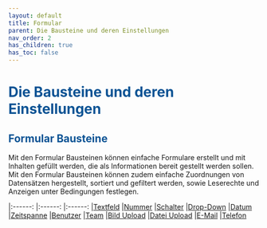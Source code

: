 ```yaml
---
layout: default
title: Formular
parent: Die Bausteine und deren Einstellungen
nav_order: 2
has_children: true
has_toc: false
---
```


# <span style="color:#0b5394">**Die Bausteine und deren Einstellungen**</span>
## <span style="color:#0b5394">Formular Bausteine</span>

Mit den Formular Bausteinen können einfache Formulare erstellt und mit Inhalten gefüllt werden, die als
Informationen bereit gestellt werden sollen. Mit den Formular Bausteinen können zudem einfache Zuordnungen
von Datensätzen hergestellt, sortiert und gefiltert werden, sowie Leserechte und Anzeigen unter
Bedingungen festlegen.

|:------:       |:------:               |:------:
|[Textfeld](https://univelop.github.io/docs/record-spec-settings.html#textfeld "Baustein Textfeld")       |[Nummer](https://univelop.github.io/docs/record-spec-settings.html#nummer "Baustein Nummer")                 |[Schalter](https://univelop.github.io/docs/record-spec-settings.html#schalter "Baustein Schalter")
|[Drop-Down](https://univelop.github.io/docs/record-spec-settings.html#drop-down "Baustein Drop-Down")      |[Datum](https://univelop.github.io/docs/record-spec-settings.html#datum "Baustein Datum")                  |[Zeitspanne](https://univelop.github.io/docs/record-spec-settings.html#zeitspanne "Baustein Zeitspanne")
|[Benutzer](https://univelop.github.io/docs/record-spec-settings.html#benutzer "Baustein Benutzer")       |[Team](https://univelop.github.io/docs/record-spec-settings.html#team "Baustein Team")                   |[Bild Upload](https://univelop.github.io/docs/record-spec-settings.html#bild-upload "Baustein Bild Upload")
|[Datei Upload](https://univelop.github.io/docs/record-spec-settings.html#datei-upload "Baustein Datei Upload")   |[E-Mail](https://univelop.github.io/docs/record-spec-settings.html#e-mail "Baustein E-Mail")                 |[Telefon](https://univelop.github.io/docs/record-spec-settings.html#telefon "Baustein Telefon")